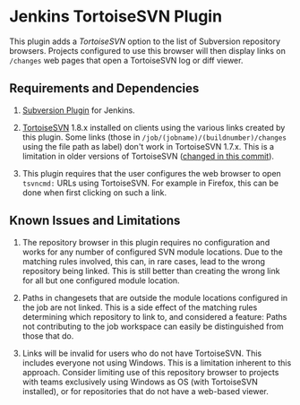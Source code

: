 Jenkins TortoiseSVN Plugin
==========================

This plugin adds a *TortoiseSVN* option to the list of Subversion repository browsers. Projects configured to use this browser will then display links on `/changes` web pages that open a TortoiseSVN log or diff viewer.

Requirements and Dependencies
-----------------------------

1. [Subversion Plugin](https://wiki.jenkins-ci.org/display/JENKINS/Subversion+Plugin) for Jenkins.

1. [TortoiseSVN](http://tortoisesvn.net/) 1.8.x installed on clients using the various links created by this plugin. Some links (those in `/job/(jobname)/(buildnumber)/changes` using the file path as label) don't work in TortoiseSVN 1.7.x. This is a limitation in older versions of TortoiseSVN ([changed in this commit](https://code.google.com/p/tortoisesvn/source/detail?spec=svn25164&r=22701)).

1. This plugin requires that the user configures the web browser to open `tsvncmd:` URLs using TortoiseSVN. For example in Firefox, this can be done when first clicking on such a link.

Known Issues and Limitations
----------------------------

1. The repository browser in this plugin requires no configuration and works for any number of configured SVN module locations. Due to the matching rules involved, this can, in rare cases, lead to the wrong repository being linked. This is still better than creating the wrong link for all but one configured module location.

1. Paths in changesets that are outside the module locations configured in the job are not linked. This is a side effect of the matching rules determining which repository to link to, and considered a feature: Paths not contributing to the job workspace can easily be distinguished from those that do.

1. Links will be invalid for users who do not have TortoiseSVN. This includes everyone not using Windows. This is a limitation inherent to this approach. Consider limiting use of this repository browser to projects with teams exclusively using Windows as OS (with TortoiseSVN installed), or for repositories that do not have a web-based viewer.
